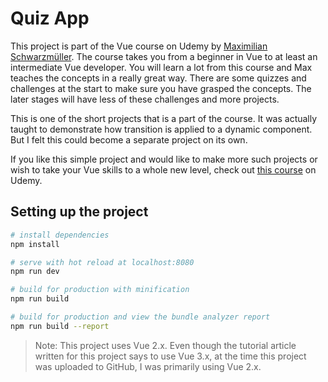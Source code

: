 # Quiz App

This project is part of the Vue course on Udemy by [Maximilian Schwarzmüller](https://twitter.com/maxedapps). The course takes you from a beginner in Vue to at least an intermediate Vue developer. You will learn a lot from this course and Max teaches the concepts in a really great way. There are some quizzes and challenges at the start to make sure you have grasped the concepts. The later stages will have less of these challenges and more projects.

This is one of the short projects that is a part of the course. It was actually taught to demonstrate how transition is applied to a dynamic component. But I felt this could become a separate project on its own.

If you like this simple project and would like to make more such projects or wish to take your Vue skills to a whole new level, check out [this course](https://www.udemy.com/vuejs-2-the-complete-guide) on Udemy.

## Setting up the project

``` bash
# install dependencies
npm install

# serve with hot reload at localhost:8080
npm run dev

# build for production with minification
npm run build

# build for production and view the bundle analyzer report
npm run build --report
```

>Note: This project uses Vue 2.x. Even though the tutorial article written for this project says to use Vue 3.x, at the time this project was uploaded to GitHub, I was primarily using Vue 2.x.
